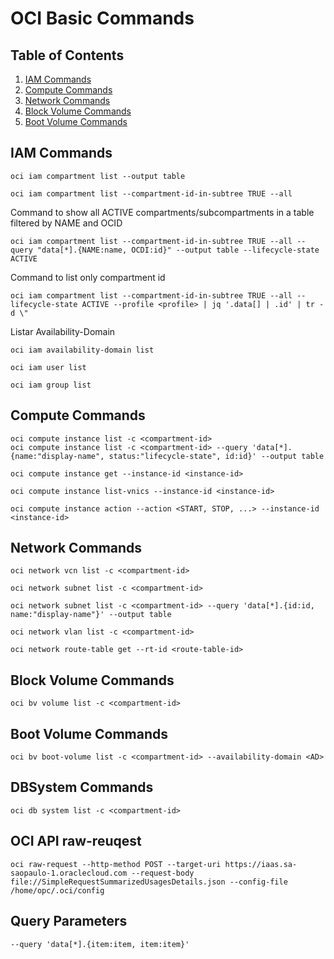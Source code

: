 # OCI Basic Commands

## Table of Contents

1. [IAM Commands](#iam-commands)
2. [Compute Commands](#compute-commands)
3. [Network Commands](#network-commands)
4. [Block Volume Commands](#block-volume-commands)
5. [Boot Volume Commands](#boot-volume-commands)

## IAM Commands
```
oci iam compartment list --output table
```
```
oci iam compartment list --compartment-id-in-subtree TRUE --all
```
Command to show all ACTIVE compartments/subcompartments in a table filtered by NAME and OCID
```
oci iam compartment list --compartment-id-in-subtree TRUE --all --query "data[*].{NAME:name, OCDI:id}" --output table --lifecycle-state ACTIVE
```
Command to list only compartment id
```
oci iam compartment list --compartment-id-in-subtree TRUE --all --lifecycle-state ACTIVE --profile <profile> | jq '.data[] | .id' | tr -d \"
```
Listar Availability-Domain
```
oci iam availability-domain list
```
```
oci iam user list
```
```
oci iam group list
```
## Compute Commands
```
oci compute instance list -c <compartment-id>
oci compute instance list -c <compartment-id> --query 'data[*].{name:"display-name", status:"lifecycle-state", id:id}' --output table
```
```
oci compute instance get --instance-id <instance-id>
```
```
oci compute instance list-vnics --instance-id <instance-id>
```
```
oci compute instance action --action <START, STOP, ...> --instance-id <instance-id>
```
## Network Commands
```
oci network vcn list -c <compartment-id>
```
```
oci network subnet list -c <compartment-id>
```
```
oci network subnet list -c <compartment-id> --query 'data[*].{id:id, name:"display-name"}' --output table
```
```
oci network vlan list -c <compartment-id>
```
```
oci network route-table get --rt-id <route-table-id>
```
## Block Volume Commands
```
oci bv volume list -c <compartment-id>
```
## Boot Volume Commands
```
oci bv boot-volume list -c <compartment-id> --availability-domain <AD>
```
## DBSystem Commands
```
oci db system list -c <compartment-id>
```
## OCI API raw-reuqest
```
oci raw-request --http-method POST --target-uri https://iaas.sa-saopaulo-1.oraclecloud.com --request-body file://SimpleRequestSummarizedUsagesDetails.json --config-file /home/opc/.oci/config
```
## Query Parameters
```
--query 'data[*].{item:item, item:item}'
```
